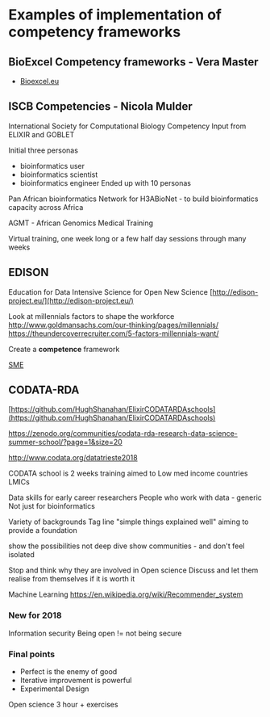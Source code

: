 # Examples of implementation of competency frameworks

## BioExcel Competency frameworks - Vera Master
- [Bioexcel.eu](bioexcel.eu)

## ISCB Competencies - Nicola Mulder
International Society for Computational Biology Competency
Input from ELIXIR and GOBLET

Initial three personas
- bioinformatics user
- bioinformatics scientist
- bioinformatics engineer
Ended up with 10 personas

Pan African bioinformatics Network for H3ABioNet - to build bioinformatics capacity across Africa

AGMT - African Genomics Medical Training

Virtual training, one week long or a few half day sessions through many weeks


## EDISON
Education for Data Intensive Science for Open New Science
[http://edison-project.eu/](http://edison-project.eu/)

Look at millennials factors to shape the workforce
http://www.goldmansachs.com/our-thinking/pages/millennials/
https://theundercoverrecruiter.com/5-factors-millennials-want/

Create a **competence** framework

[SME](https://en.wikipedia.org/wiki/Small_and_medium-sized_enterprises)

[](https://www.schoolofdatascience.amsterdam/)

## CODATA-RDA
[https://github.com/HughShanahan/ElixirCODATARDAschools](https://github.com/HughShanahan/ElixirCODATARDAschools)

https://zenodo.org/communities/codata-rda-research-data-science-summer-school/?page=1&size=20

http://www.codata.org/datatrieste2018


CODATA school is 2 weeks training aimed to Low med income countries LMICs

Data skills for early career researchers
People who work with data - generic
Not just for bioinformatics

Variety of backgrounds
Tag line "simple things explained well"
aiming to provide a foundation

show the possibilities not deep dive
show communities - and don't feel isolated

Stop and think why they are involved in Open science
Discuss and let them realise from themselves if it is worth it

Machine Learning
https://en.wikipedia.org/wiki/Recommender_system

### New for 2018

Information security
Being open != not being secure

### Final points
- Perfect is the enemy of good
- Iterative improvement is powerful
- Experimental Design




Open science
3 hour + exercises
